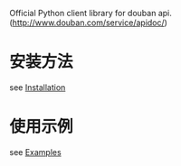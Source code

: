 Official Python client library for douban api. (http://www.douban.com/service/apidoc/)

# 安装方法 #

see [Installation](Installation.md)

# 使用示例 #

see [Examples](Examples.md)